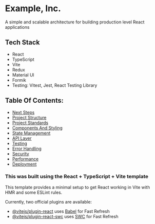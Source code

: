 # Example, Inc. 

A simple and scalable architecture for building production level React applications

## Tech Stack

- React
- TypeScript
- Vite
- Redux
- Material UI
- Formik
- Testing: Vitest, Jest, React Testing Library

## Table Of Contents:

- [Next Steps](docs/next-steps.md)
- [Project Structure](docs/project-structure.md)
- [Project Standards](docs/project-standards.md)
- [Components And Styling](docs/components-and-styling.md)
- [State Management](docs/state-management.md)
- [API Layer](docs/api-layer.md)
- [Testing](docs/testing.md)
- [Error Handling](docs/error-handling.md)
- [Security](docs/security.md)
- [Performance](docs/performance.md)
- [Deployment](docs/deployment.md)

### This was built using the React + TypeScript + Vite template

This template provides a minimal setup to get React working in Vite with HMR and some ESLint rules.

Currently, two official plugins are available:

- [@vitejs/plugin-react](https://github.com/vitejs/vite-plugin-react/blob/main/packages/plugin-react/README.md) uses [Babel](https://babeljs.io/) for Fast Refresh
- [@vitejs/plugin-react-swc](https://github.com/vitejs/vite-plugin-react-swc) uses [SWC](https://swc.rs/) for Fast Refresh

